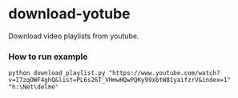 # download-yotube
Download video playlists from youtube.

### How to run example
`python download_playlist.py "https://www.youtube.com/watch?v=I7zqOWF4ghQ&list=PL6s26T_VHmwHQwPQKy99xbtW81yaifzrV&index=1" "h:\Net\delme"`
